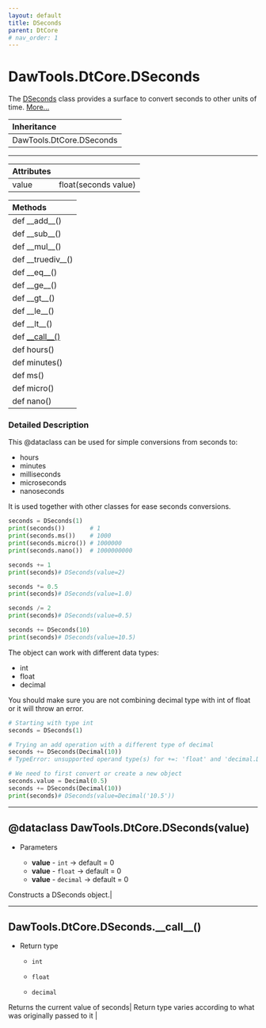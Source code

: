 ```yaml
---
layout: default
title: DSeconds
parent: DtCore
# nav_order: 1
---
```


# DawTools.DtCore.DSeconds

The [DSeconds](dseconds.html#dataclass-dawtoolsdtcoredsecondsvalue) class provides a surface
to convert seconds to other units of time. [More...](dseconds.html#detailed-description)

| Inheritance            |
|:-----------------------|
| DawTools.DtCore.DSeconds|

***

| Attributes|                  |
|:----------|:-----------------|
| value     | float(seconds value) |

| Methods |
|:----------|
|def \_\_add\_\_()|
|def \_\_sub\_\_()|
|def \_\_mul\_\_()|
|def \_\_truediv\_\_()|
|def \_\_eq\_\_()|
|def \_\_ge\_\_()|
|def \_\_gt\_\_()|
|def \_\_le\_\_()|
|def \_\_lt\_\_()|
|def [\_\_call\_\_()](dseconds.html#dawtoolsdtcoredseconds__call__)|
|def hours()|
|def minutes()|
|def ms()|
|def micro()|
|def nano()|

### Detailed Description
This @dataclass can be used for simple conversions from seconds to:
* hours
* minutes
* milliseconds
* microseconds
* nanoseconds

It is used together with other classes for ease seconds conversions.

```python
seconds = DSeconds(1)
print(seconds())       # 1
print(seconds.ms())    # 1000
print(seconds.micro()) # 1000000
print(seconds.nano())  # 1000000000

seconds += 1
print(seconds)# DSeconds(value=2)

seconds *= 0.5
print(seconds)# DSeconds(value=1.0)

seconds /= 2
print(seconds)# DSeconds(value=0.5)

seconds += DSeconds(10)
print(seconds)# DSeconds(value=10.5)
```
The object can work with different data types:
* int
* float
* decimal

You should make sure you are not combining decimal type with int of float or it will throw an error.

```python
# Starting with type int
seconds = DSeconds(1)

# Trying an add operation with a different type of decimal
seconds += DSeconds(Decimal(10))
# TypeError: unsupported operand type(s) for +=: 'float' and 'decimal.Decimal'

# We need to first convert or create a new object
seconds.value = Decimal(0.5)
seconds += DSeconds(Decimal(10))
print(seconds)# DSeconds(value=Decimal('10.5'))
```
***

## @dataclass DawTools.DtCore.DSeconds(value)
* Parameters

  * **value** - `int` -> default = 0
  * **value** - `float` -> default = 0
  * **value** - `decimal` -> default = 0

Constructs a DSeconds object.|

***

## DawTools.DtCore.DSeconds.\_\_call\_\_()

* Return type

  * `int`

  * `float`

  * `decimal`

Returns the current value of seconds|
Return type varies according to what was originally passed to it |
